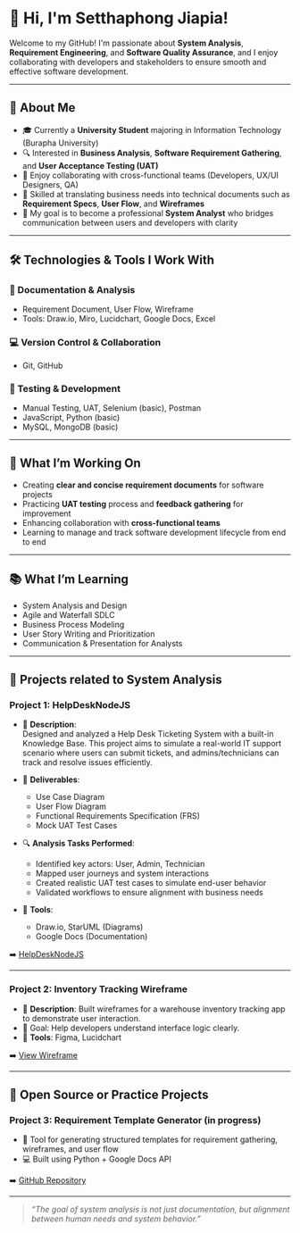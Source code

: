 # 👋 Hi, I'm Setthaphong Jiapia!

Welcome to my GitHub! I'm passionate about **System Analysis**, **Requirement Engineering**, and **Software Quality Assurance**, and I enjoy collaborating with developers and stakeholders to ensure smooth and effective software development.

---

## 👤 About Me
- 🎓 Currently a **University Student** majoring in Information Technology (Burapha University)
- 🔍 Interested in **Business Analysis**, **Software Requirement Gathering**, and **User Acceptance Testing (UAT)**
- 💬 Enjoy collaborating with cross-functional teams (Developers, UX/UI Designers, QA)
- 📝 Skilled at translating business needs into technical documents such as **Requirement Specs**, **User Flow**, and **Wireframes**
- 🎯 My goal is to become a professional **System Analyst** who bridges communication between users and developers with clarity

---

## 🛠️ Technologies & Tools I Work With

### 📄 Documentation & Analysis
- Requirement Document, User Flow, Wireframe  
- Tools: Draw.io, Miro, Lucidchart, Google Docs, Excel

### 💻 Version Control & Collaboration
- Git, GitHub

### 🧪 Testing & Development
- Manual Testing, UAT, Selenium (basic), Postman  
- JavaScript, Python (basic)  
- MySQL, MongoDB (basic)

---

## 🚀 What I’m Working On
- Creating **clear and concise requirement documents** for software projects
- Practicing **UAT testing** process and **feedback gathering** for improvement
- Enhancing collaboration with **cross-functional teams**
- Learning to manage and track software development lifecycle from end to end

---

## 📚 What I’m Learning
- System Analysis and Design  
- Agile and Waterfall SDLC  
- Business Process Modeling  
- User Story Writing and Prioritization  
- Communication & Presentation for Analysts

---

## 📁 Projects related to System Analysis

### Project 1: HelpDeskNodeJS
- 📝 **Description**:  
  Designed and analyzed a Help Desk Ticketing System with a built-in Knowledge Base. This project aims to simulate a real-world IT support scenario where users can submit tickets, and admins/technicians can track and resolve issues efficiently.

- 📌 **Deliverables**:
  - Use Case Diagram
  - User Flow Diagram
  - Functional Requirements Specification (FRS)
  - Mock UAT Test Cases

- 🔍 **Analysis Tasks Performed**:
  - Identified key actors: User, Admin, Technician
  - Mapped user journeys and system interactions
  - Created realistic UAT test cases to simulate end-user behavior
  - Validated workflows to ensure alignment with business needs

- 📂 **Tools**:
  - Draw.io, StarUML (Diagrams)
  - Google Docs (Documentation)

➡️ [HelpDeskNodeJS](https://github.com/Setthaphong-JIapia/HelpDeskNodeJS)

---

### Project 2: Inventory Tracking Wireframe
- 📝 **Description**: Built wireframes for a warehouse inventory tracking app to demonstrate user interaction.  
- 🎯 Goal: Help developers understand interface logic clearly.  
- 📂 **Tools**: Figma, Lucidchart  

➡️ [View Wireframe](https://example.com)

---

## 📂 Open Source or Practice Projects

### Project 3: Requirement Template Generator (in progress)
- 🧠 Tool for generating structured templates for requirement gathering, wireframes, and user flow
- 💻 Built using Python + Google Docs API

➡️ [GitHub Repository](https://github.com/yourusername/requirement-template-generator)

---

> _“The goal of system analysis is not just documentation, but alignment between human needs and system behavior.”_

